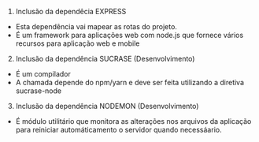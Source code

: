 1. Inclusão da dependêcia EXPRESS

- Esta dependência vai mapear as rotas do projeto.
- É um framework para aplicações web com node.js que fornece vários recursos para aplicação web e mobile

2. Inclusão da dependência SUCRASE (Desenvolvimento)

- É um compilador
- A chamada depende do npm/yarn e deve ser feita utilizando a diretiva sucrase-node

3. Inclusão da dependência NODEMON (Desenvolvimento)

- É módulo utilitário que monitora as alterações nos arquivos da aplicação para reiniciar automáticamento o servidor quando necessáario.

